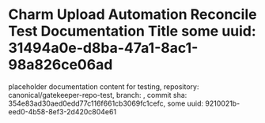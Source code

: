 # Charm Upload Automation Reconcile Test Documentation Title some uuid: 31494a0e-d8ba-47a1-8ac1-98a826ce06ad
 placeholder documentation content for testing,  repository: canonical/gatekeeper-repo-test,  branch: ,  commit sha: 354e83ad30aed0edd77c116f661cb3069fc1cefc,  some uuid: 9210021b-eed0-4b58-8ef3-2d420c804e61